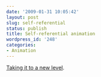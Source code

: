 ```yaml
---
date: '2009-01-31 10:05:42'
layout: post
slug: self-referential
status: publish
title: Self-referential animation
wordpress_id: '248'
categories:
- Animation
---
```


[Taking it to a new level](http://www.youtube.com/v/tP-reW1eLYE&hl=en&fs=1).

